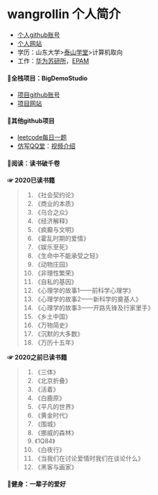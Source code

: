 # wangrollin 个人简介
- [个人github账号](https://github.com/wangrollin)
- [个人网站](https://wangrollin.com)
- 学历：山东大学>[泰山学堂](https://www.tsxt.sdu.edu.cn/)>计算机取向
- 工作：[华为苏研所](https://www.huawei.com/)，[EPAM](https://www.epam.com/)

#### 🍖全栈项目：BigDemoStudio
- [项目github账号](https://github.com/BigDemoStudio/)
- [项目网站](https://wangrollin.com)


#### 🍖其他github项目
- [leetcode每日一题](https://github.com/wangrollin/leetcode)
- [仿写QQ堂](https://github.com/wangrollin/QQTang4.0)：[视频介绍](https://www.bilibili.com/video/BV14J411z7Af?from=search&seid=2392020730416138943)


#### 🍖阅读：读书破千卷
**☞ 2020已读书籍**
> 1. 《社会契约论》
> 2. 《商业的本质》
> 3. 《乌合之众》
> 4. 《经济解释》
> 5. 《疯癫与文明》
> 6. 《霍乱时期的爱情》
> 7. 《娱乐至死》
> 8. 《生命中不能承受之轻》
> 9. 《动物庄园》
> 10. 《非理性繁荣》
> 11. 《自私的基因》
> 12. 《心理学的故事1——前科学心理学》
> 13. 《心理学的故事2——新科学的奠基人》
> 14. 《心理学的故事3——开路先锋及行家里手》
> 15. 《乡土中国》
> 16. 《万物简史》
> 17. 《沉默的大多数》
> 18. 《万历十五年》

**☞ 2020之前已读书籍**
> 1. 《三体》
> 2. 《北京折叠》
> 3. 《活着》
> 4. 《白鹿原》
> 5. 《平凡的世界》
> 6. 《黄金时代》
> 7. 《围城》
> 8. 《挪威的森林》
> 9. 《1Q84》
> 10. 《白夜行》
> 11. 《当我们在讨论爱情时我们在谈论什么》
> 12. 《黑客与画家》

#### 🍖健身：一辈子的爱好